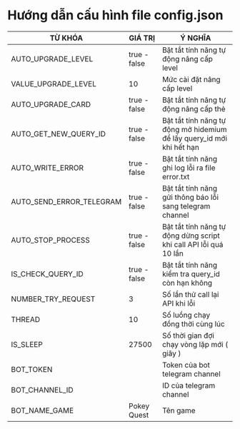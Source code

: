 # Hướng dẫn cấu hình file config.json
| TỪ KHÓA   | GIÁ TRỊ      | Ý NGHĨA                                                               |
|-----------|--------------|-----------------------------------------------------------------------|
| AUTO_UPGRADE_LEVEL | true - false | Bật tắt tính năng tự động nâng cấp level                              |
| VALUE_UPGRADE_LEVEL | 10           | Mức cài đặt nâng cấp level                                            |
| AUTO_UPGRADE_CARD | true - false | Bật tắt tính năng tự động nâng cấp thẻ                                |
| AUTO_GET_NEW_QUERY_ID | true - false | Bật tắt tính năng tự động mở hidemium để lấy query_id mới khi hết hạn |
| AUTO_WRITE_ERROR | true - false | Bật tắt tính năng ghi log lỗi ra file error.txt                       |
| AUTO_SEND_ERROR_TELEGRAM | true - false | Bật tắt tính năng gửi thông báo lỗi sang telegram channel             |
| AUTO_STOP_PROCESS | true - false | Bật tắt tính năng tự động dừng script khi call API lỗi quá 10 lần     |
| IS_CHECK_QUERY_ID | true - false | Bật tắt tính năng kiểm tra query_id còn hạn không                     |
| NUMBER_TRY_REQUEST | 3            | Số lần thử call lại API khi lỗi                                       |
| THREAD | 10           | Số luồng chạy đồng thời cùng lúc                                      |
| IS_SLEEP | 27500        | Số thời gian đợi chạy vòng lặp mới ( giây )                           |
| BOT_TOKEN |              | Token của bot telegram channel                                        |
| BOT_CHANNEL_ID |              | ID của telegram channel                                               |
| BOT_NAME_GAME | Pokey Quest  | Tên game                                                              |
